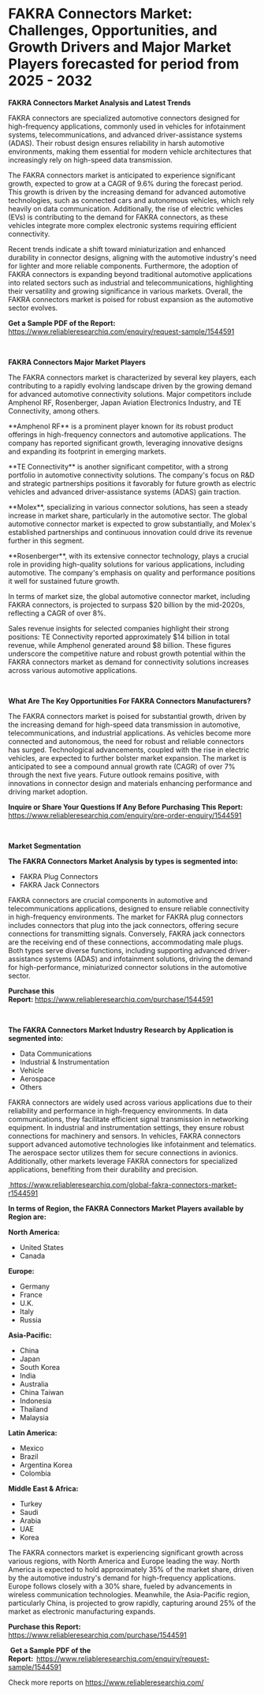<p><h1>FAKRA Connectors Market: Challenges, Opportunities, and Growth Drivers and Major Market Players forecasted for period from 2025 - 2032</h1></p><p><strong>FAKRA Connectors Market Analysis and Latest Trends</strong></p>
<p><p>FAKRA connectors are specialized automotive connectors designed for high-frequency applications, commonly used in vehicles for infotainment systems, telecommunications, and advanced driver-assistance systems (ADAS). Their robust design ensures reliability in harsh automotive environments, making them essential for modern vehicle architectures that increasingly rely on high-speed data transmission.</p><p>The FAKRA connectors market is anticipated to experience significant growth, expected to grow at a CAGR of 9.6% during the forecast period. This growth is driven by the increasing demand for advanced automotive technologies, such as connected cars and autonomous vehicles, which rely heavily on data communication. Additionally, the rise of electric vehicles (EVs) is contributing to the demand for FAKRA connectors, as these vehicles integrate more complex electronic systems requiring efficient connectivity. </p><p>Recent trends indicate a shift toward miniaturization and enhanced durability in connector designs, aligning with the automotive industry's need for lighter and more reliable components. Furthermore, the adoption of FAKRA connectors is expanding beyond traditional automotive applications into related sectors such as industrial and telecommunications, highlighting their versatility and growing significance in various markets. Overall, the FAKRA connectors market is poised for robust expansion as the automotive sector evolves.</p></p>
<p><strong>Get a Sample PDF of the Report:&nbsp;</strong> <a href="https://www.reliableresearchiq.com/enquiry/request-sample/1544591?utm_campaign=1896&utm_medium=2&utm_source=Github&utm_content=ia&utm_term=17022025&utm_id=fakra-connectors">https://www.reliableresearchiq.com/enquiry/request-sample/1544591</a></p>
<p>&nbsp;</p>
<p><strong>FAKRA Connectors Major Market Players</strong></p>
<p><p>The FAKRA connectors market is characterized by several key players, each contributing to a rapidly evolving landscape driven by the growing demand for advanced automotive connectivity solutions. Major competitors include Amphenol RF, Rosenberger, Japan Aviation Electronics Industry, and TE Connectivity, among others.</p><p>**Amphenol RF** is a prominent player known for its robust product offerings in high-frequency connectors and automotive applications. The company has reported significant growth, leveraging innovative designs and expanding its footprint in emerging markets. </p><p>**TE Connectivity** is another significant competitor, with a strong portfolio in automotive connectivity solutions. The company's focus on R&D and strategic partnerships positions it favorably for future growth as electric vehicles and advanced driver-assistance systems (ADAS) gain traction. </p><p>**Molex**, specializing in various connector solutions, has seen a steady increase in market share, particularly in the automotive sector. The global automotive connector market is expected to grow substantially, and Molex's established partnerships and continuous innovation could drive its revenue further in this segment.</p><p>**Rosenberger**, with its extensive connector technology, plays a crucial role in providing high-quality solutions for various applications, including automotive. The company's emphasis on quality and performance positions it well for sustained future growth.</p><p>In terms of market size, the global automotive connector market, including FAKRA connectors, is projected to surpass $20 billion by the mid-2020s, reflecting a CAGR of over 8%. </p><p>Sales revenue insights for selected companies highlight their strong positions: TE Connectivity reported approximately $14 billion in total revenue, while Amphenol generated around $8 billion. These figures underscore the competitive nature and robust growth potential within the FAKRA connectors market as demand for connectivity solutions increases across various automotive applications.</p></p>
<p>&nbsp;</p>
<p><strong>What Are The Key Opportunities For FAKRA Connectors Manufacturers?</strong></p>
<p><p>The FAKRA connectors market is poised for substantial growth, driven by the increasing demand for high-speed data transmission in automotive, telecommunications, and industrial applications. As vehicles become more connected and autonomous, the need for robust and reliable connectors has surged. Technological advancements, coupled with the rise in electric vehicles, are expected to further bolster market expansion. The market is anticipated to see a compound annual growth rate (CAGR) of over 7% through the next five years. Future outlook remains positive, with innovations in connector design and materials enhancing performance and driving market adoption.</p></p>
<p><strong>Inquire or Share Your Questions If Any Before Purchasing This Report:</strong> <a href="https://www.reliableresearchiq.com/enquiry/pre-order-enquiry/1544591?utm_campaign=1896&utm_medium=2&utm_source=Github&utm_content=ia&utm_term=17022025&utm_id=fakra-connectors">https://www.reliableresearchiq.com/enquiry/pre-order-enquiry/1544591</a></p>
<p>&nbsp;</p>
<p><strong>Market Segmentation</strong></p>
<p><strong>The FAKRA Connectors Market Analysis by types is segmented into:</strong></p>
<p><ul><li>FAKRA Plug Connectors</li><li>FAKRA Jack Connectors</li></ul></p>
<p><p>FAKRA connectors are crucial components in automotive and telecommunications applications, designed to ensure reliable connectivity in high-frequency environments. The market for FAKRA plug connectors includes connectors that plug into the jack connectors, offering secure connections for transmitting signals. Conversely, FAKRA jack connectors are the receiving end of these connections, accommodating male plugs. Both types serve diverse functions, including supporting advanced driver-assistance systems (ADAS) and infotainment solutions, driving the demand for high-performance, miniaturized connector solutions in the automotive sector.</p></p>
<p><strong>Purchase this Report:&nbsp;</strong><a href="https://www.reliableresearchiq.com/purchase/1544591?utm_campaign=1896&utm_medium=2&utm_source=Github&utm_content=ia&utm_term=17022025&utm_id=fakra-connectors">https://www.reliableresearchiq.com/purchase/1544591</a></p>
<p>&nbsp;</p>
<p><strong>The FAKRA Connectors Market Industry Research by Application is segmented into:</strong></p>
<p><ul><li>Data Communications</li><li>Industrial & Instrumentation</li><li>Vehicle</li><li>Aerospace</li><li>Others</li></ul></p>
<p><p>FAKRA connectors are widely used across various applications due to their reliability and performance in high-frequency environments. In data communications, they facilitate efficient signal transmission in networking equipment. In industrial and instrumentation settings, they ensure robust connections for machinery and sensors. In vehicles, FAKRA connectors support advanced automotive technologies like infotainment and telematics. The aerospace sector utilizes them for secure connections in avionics. Additionally, other markets leverage FAKRA connectors for specialized applications, benefiting from their durability and precision.</p></p>
<p><a href="https://www.reliableresearchiq.com/global-fakra-connectors-market-r1544591?utm_campaign=1896&utm_medium=2&utm_source=Github&utm_content=ia&utm_term=17022025&utm_id=fakra-connectors">&nbsp;https://www.reliableresearchiq.com/global-fakra-connectors-market-r1544591</a></p>
<p><strong>In terms of Region, the FAKRA Connectors Market Players available by Region are:</strong></p>
<p>
    <p> <strong> North America: </strong>
        <ul>
            <li>United States</li>
            <li>Canada</li>
        </ul>
        </p> 
    <p> <strong> Europe: </strong>
        <ul>
            <li>Germany</li>
            <li>France</li>
            <li>U.K.</li>
            <li>Italy</li>
            <li>Russia</li>
        </ul>
        </p> 
    <p> <strong> Asia-Pacific: </strong>
        <ul>
            <li>China</li>
            <li>Japan</li>
            <li>South Korea</li>
            <li>India</li>
            <li>Australia</li>
            <li>China Taiwan</li>
            <li>Indonesia</li>
            <li>Thailand</li>
            <li>Malaysia</li>
        </ul>
        </p> 
    <p> <strong> Latin America: </strong>
        <ul>
            <li>Mexico</li>
            <li>Brazil</li>
            <li>Argentina Korea</li>
            <li>Colombia</li>
        </ul>
        </p> 
    <p> <strong> Middle East & Africa: </strong>
        <ul>
            <li>Turkey</li>
            <li>Saudi</li>
            <li>Arabia</li>
            <li>UAE</li>
            <li>Korea</li>
        </ul>
    </p>
    </p>
<p><p>The FAKRA connectors market is experiencing significant growth across various regions, with North America and Europe leading the way. North America is expected to hold approximately 35% of the market share, driven by the automotive industry's demand for high-frequency applications. Europe follows closely with a 30% share, fueled by advancements in wireless communication technologies. Meanwhile, the Asia-Pacific region, particularly China, is projected to grow rapidly, capturing around 25% of the market as electronic manufacturing expands.</p></p>
<p><strong>Purchase this Report: </strong><a href="https://www.reliableresearchiq.com/purchase/1544591?utm_campaign=1896&utm_medium=2&utm_source=Github&utm_content=ia&utm_term=17022025&utm_id=fakra-connectors">https://www.reliableresearchiq.com/purchase/1544591</a></p>
<p>&nbsp;<strong>Get a Sample PDF of the Report:&nbsp;&nbsp;</strong><a href="https://www.reliableresearchiq.com/enquiry/request-sample/1544591?utm_campaign=1896&utm_medium=2&utm_source=Github&utm_content=ia&utm_term=17022025&utm_id=fakra-connectors">https://www.reliableresearchiq.com/enquiry/request-sample/1544591</a></p>
<p><strong></strong></p>
<p>Check more reports on <a href="https://www.reliableresearchiq.com/?utm_campaign=1896&utm_medium=2&utm_source=Github&utm_content=ia&utm_term=17022025&utm_id=fakra-connectors">https://www.reliableresearchiq.com/</a></p>